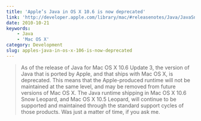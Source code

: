 ```yaml
---
title: 'Apple’s Java in OS X 10.6 is now deprecated'
link: 'http://developer.apple.com/library/mac/#releasenotes/Java/JavaSnowLeopardUpdate3LeopardUpdate8RN/NewandNoteworthy/NewandNoteworthy.html%23//apple_ref/doc/uid/TP40010380-CH4-DontLinkElementID_2'
date: 2010-10-21
keywords:
    - Java
    - 'Mac OS X'
category: Development
slug: apples-java-in-os-x-106-is-now-deprecated
---
```


> As of the release of Java for Mac OS X 10.6 Update 3, the version of Java that is ported by Apple,
> and that ships with Mac OS X, is deprecated. This means that the Apple-produced runtime will not
> be maintained at the same level, and may be removed from future versions of Mac OS X. The Java
> runtime shipping in Mac OS X 10.6 Snow Leopard, and Mac OS X 10.5 Leopard, will continue to be
> supported and maintained through the standard support cycles of those products. Was just a matter
> of time, if you ask me.
